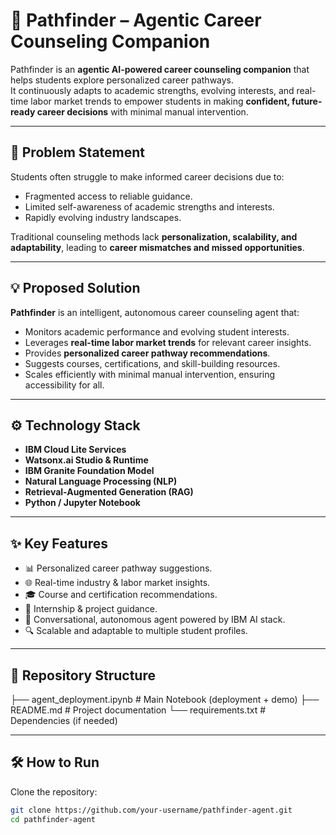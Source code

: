 # 🎯 Pathfinder – Agentic Career Counseling Companion  

Pathfinder is an **agentic AI-powered career counseling companion** that helps students explore personalized career pathways.  
It continuously adapts to academic strengths, evolving interests, and real-time labor market trends to empower students in making **confident, future-ready career decisions** with minimal manual intervention.  

---

## 🚀 Problem Statement  
Students often struggle to make informed career decisions due to:  
- Fragmented access to reliable guidance.  
- Limited self-awareness of academic strengths and interests.  
- Rapidly evolving industry landscapes.  

Traditional counseling methods lack **personalization, scalability, and adaptability**, leading to **career mismatches and missed opportunities**.  

---

## 💡 Proposed Solution  
**Pathfinder** is an intelligent, autonomous career counseling agent that:  
- Monitors academic performance and evolving student interests.  
- Leverages **real-time labor market trends** for relevant career insights.  
- Provides **personalized career pathway recommendations**.  
- Suggests courses, certifications, and skill-building resources.  
- Scales efficiently with minimal manual intervention, ensuring accessibility for all.  

---

## ⚙️ Technology Stack  
- **IBM Cloud Lite Services**  
- **Watsonx.ai Studio & Runtime**  
- **IBM Granite Foundation Model**  
- **Natural Language Processing (NLP)**  
- **Retrieval-Augmented Generation (RAG)**  
- **Python / Jupyter Notebook**  

---

## ✨ Key Features  
- 📊 Personalized career pathway suggestions.  
- 🌐 Real-time industry & labor market insights.  
- 🎓 Course and certification recommendations.  
- 💼 Internship & project guidance.  
- 🤖 Conversational, autonomous agent powered by IBM AI stack.  
- 🔍 Scalable and adaptable to multiple student profiles.  

---

## 📂 Repository Structure  
├── agent_deployment.ipynb # Main Notebook (deployment + demo)
├── README.md # Project documentation
└── requirements.txt # Dependencies (if needed)

---

## 🛠️ How to Run  

Clone the repository:  
```bash
git clone https://github.com/your-username/pathfinder-agent.git
cd pathfinder-agent
